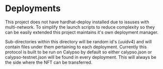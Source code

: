 # Deployments

This project does not have hardhat-deploy installed due to issuses with multi-network.
To simplify the launch scripts to reduce complexity so they can be easily extended this
project maintains it's own deployment manager.

Sub-directories within this directory will be random id's (uuidv4) and will contain files under them pertaining to each deployment. 
Currently this protocol is built to be run on Calypso by default so either calypso.json or calypso-testnet.json will be found in every deployment.
This will always be the side where the NFT can be transferred.